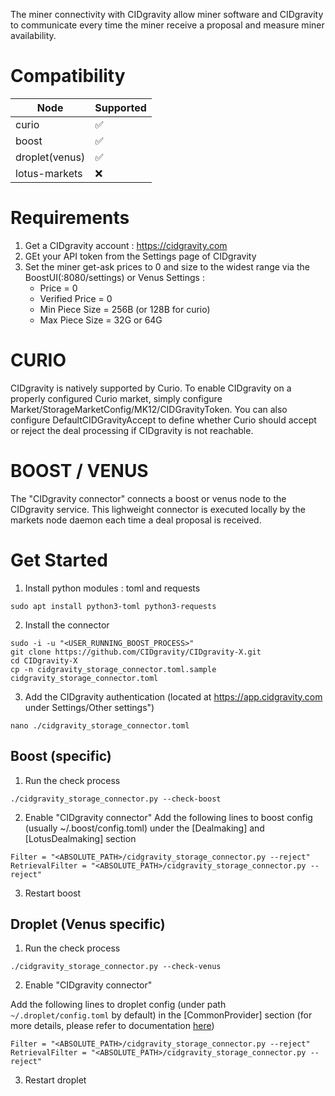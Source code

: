 The miner connectivity with CIDgravity allow miner software and CIDgravity to communicate every time the miner receive a proposal and measure miner availability.

# Compatibility

|Node           |Supported|
|---------------|---------|
|curio          | ✅      |
|boost          | ✅      |
|droplet(venus)| ✅      |
|lotus-markets | ❌      |

# Requirements
1. Get a CIDgravity account : https://cidgravity.com
2. GEt your API token from the Settings page of CIDgravity
3. Set the miner get-ask prices to 0 and size to the widest range via the BoostUI(:8080/settings) or Venus Settings :
    - Price          = 0
    - Verified Price = 0
    - Min Piece Size = 256B (or 128B for curio)
    - Max Piece Size = 32G or 64G

# CURIO

CIDgravity is natively supported by Curio.
To enable CIDgravity on a properly configured Curio market, simply configure Market/StorageMarketConfig/MK12/CIDGravityToken.
You can also configure DefaultCIDGravityAccept to define whether Curio should accept or reject the deal processing if CIDgravity is not reachable.

# BOOST / VENUS
 
The "CIDgravity connector" connects a boost or venus node to the CIDgravity service. 
This lighweight connector is executed locally by the markets node daemon each time a deal proposal is received.

# Get Started
1. Install python modules : toml and requests
```
sudo apt install python3-toml python3-requests
```
2. Install the connector
```
sudo -i -u "<USER_RUNNING_BOOST_PROCESS>"
git clone https://github.com/CIDgravity/CIDgravity-X.git
cd CIDgravity-X
cp -n cidgravity_storage_connector.toml.sample cidgravity_storage_connector.toml
```
3. Add the CIDgravity authentication <TOKEN> (located at https://app.cidgravity.com under Settings/Other settings")
```
nano ./cidgravity_storage_connector.toml
```

## Boost (specific)
    
1. Run the check process 
```
./cidgravity_storage_connector.py --check-boost
```

2. Enable "CIDgravity connector"
Add the following lines to boost config (usually ~/.boost/config.toml) under the [Dealmaking] and [LotusDealmaking] section
```
Filter = "<ABSOLUTE_PATH>/cidgravity_storage_connector.py --reject"
RetrievalFilter = "<ABSOLUTE_PATH>/cidgravity_storage_connector.py --reject"
```    
    
3. Restart boost
    
## Droplet (Venus specific)

1. Run the check process 
```
./cidgravity_storage_connector.py --check-venus  
```
2. Enable "CIDgravity connector"

Add the following lines to droplet config (under path `~/.droplet/config.toml` by default) in the [CommonProvider] section (for more details, please refer to documentation [here](https://github.com/ipfs-force-community/droplet/blob/master/docs/en/droplet-configurations.md))
```
Filter = "<ABSOLUTE_PATH>/cidgravity_storage_connector.py --reject"
RetrievalFilter = "<ABSOLUTE_PATH>/cidgravity_storage_connector.py --reject"
```

3. Restart droplet

